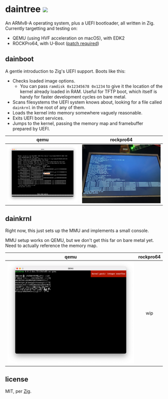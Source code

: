 # daintree <img src="https://s1.at.atcdn.net/wp-content/uploads/2018/12/AT_LandingPage_HeaderImage_Daintree_2018NOV22-768x369.jpg" height="32">

An ARMv8-A operating system, plus a UEFI bootloader, all written in Zig. Currently targetting and testing on:

* QEMU (using HVF acceleration on macOS), with EDK2
* ROCKPro64, with U-Boot ([patch required](https://patchwork.ozlabs.org/project/uboot/patch/20210209062150.mmshhxissljf6fak@talia.n4wrvuuuhszuhem3na2pm5saea.px.internal.cloudapp.net/))

## dainboot

A gentle introduction to Zig's UEFI support. Boots like this:

* Checks loaded image options.
  * You can pass `ramdisk 0x12345678 0x1234` to give it the location of the kernel already loaded in RAM. Useful for TFTP boot, which itself is handy for faster development cycles on bare metal.
* Scans filesystems the UEFI system knows about, looking for a file called `dainkrnl` in the root of any of them.
* Loads the kernel into memory somewhere vaguely reasonable.
* Exits UEFI boot services.
* Jumps to the kernel, passing the memory map and framebuffer prepared by UEFI.

| qemu | rockpro64 |
| :-: | :-: |
| ![](doc/img/dainboot-qemu.png) | ![](doc/img/dainboot-rockpro64.jpg) |

## dainkrnl

Right now, this just sets up the MMU and implements a small console.

MMU setup works on QEMU, but we don't get this far on bare metal yet. Need to actually reference the memory map.

| qemu | rockpro64 |
| :-: | :-: |
| ![](doc/img/dainkrnl-charset-qemu.png) | wip |


## license

MIT, per [Zig](https://github.com/ziglang/zig).
